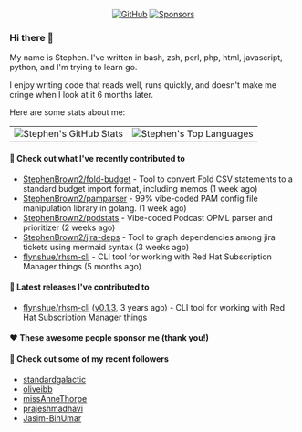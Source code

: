 <p align="center">
    <a href="https://github.com/StephenBrown2"><img src="https://img.shields.io/github/followers/StephenBrown2.svg?label=GitHub&style=social" alt="GitHub"></a>
    <a href="https://github.com/sponsors/StephenBrown2"><img src="https://img.shields.io/badge/Sponsors--_.svg?style=social&logo=github&logoColor=EA4AAA" alt="Sponsors"></a>
</p>

### Hi there 👋

My name is Stephen. I've written in bash, zsh, perl, php, html, javascript, python, and I'm trying to learn go.

I enjoy writing code that reads well, runs quickly, and doesn't make me cringe when I look at it 6 months later.

Here are some stats about me:

|     |     |
| --- | --- |
| ![Stephen's GitHub Stats](https://github-readme-stats.vercel.app/api?username=StephenBrown2&show_icons=true&count_private=true) | ![Stephen's Top Languages](https://github-readme-stats.vercel.app/api/top-langs/?username=StephenBrown2&layout=compact) |

#### 👷 Check out what I've recently contributed to

- [StephenBrown2/fold-budget](https://github.com/StephenBrown2/fold-budget) - Tool to convert Fold CSV statements to a standard budget import format, including memos (1 week ago)
- [StephenBrown2/pamparser](https://github.com/StephenBrown2/pamparser) - 99% vibe-coded PAM config file manipulation library in golang. (1 week ago)
- [StephenBrown2/podstats](https://github.com/StephenBrown2/podstats) - Vibe-coded Podcast OPML parser and prioritizer (2 weeks ago)
- [StephenBrown2/jira-deps](https://github.com/StephenBrown2/jira-deps) - Tool to graph dependencies among jira tickets using mermaid syntax (3 weeks ago)
- [flynshue/rhsm-cli](https://github.com/flynshue/rhsm-cli) - CLI tool for working with Red Hat Subscription Manager things (5 months ago)



#### 🔭 Latest releases I've contributed to

- [flynshue/rhsm-cli](https://github.com/flynshue/rhsm-cli) ([v0.1.3](https://github.com/flynshue/rhsm-cli/releases/tag/v0.1.3), 3 years ago) - CLI tool for working with Red Hat Subscription Manager things

#### ❤️ These awesome people sponsor me (thank you!)


#### 👯 Check out some of my recent followers

- [standardgalactic](https://github.com/standardgalactic)
- [oliveibb](https://github.com/oliveibb)
- [missAnneThorpe](https://github.com/missAnneThorpe)
- [prajeshmadhavi](https://github.com/prajeshmadhavi)
- [Jasim-BinUmar](https://github.com/Jasim-BinUmar)


